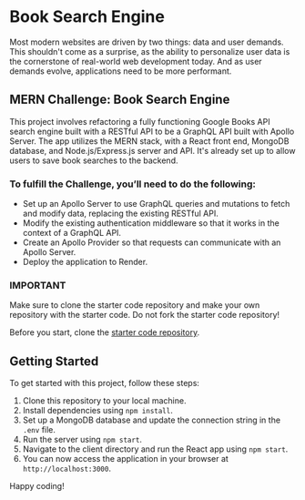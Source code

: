 # Book Search Engine

Most modern websites are driven by two things: data and user demands. This shouldn't come as a surprise, as the ability to personalize user data is the cornerstone of real-world web development today. And as user demands evolve, applications need to be more performant.

## MERN Challenge: Book Search Engine

This project involves refactoring a fully functioning Google Books API search engine built with a RESTful API to be a GraphQL API built with Apollo Server. The app utilizes the MERN stack, with a React front end, MongoDB database, and Node.js/Express.js server and API. It's already set up to allow users to save book searches to the backend.

### To fulfill the Challenge, you’ll need to do the following:

- Set up an Apollo Server to use GraphQL queries and mutations to fetch and modify data, replacing the existing RESTful API.
- Modify the existing authentication middleware so that it works in the context of a GraphQL API.
- Create an Apollo Provider so that requests can communicate with an Apollo Server.
- Deploy the application to Render.

### IMPORTANT

Make sure to clone the starter code repository and make your own repository with the starter code. Do not fork the starter code repository!

Before you start, clone the [starter code repository](link-to-starter-code).

## Getting Started

To get started with this project, follow these steps:

1. Clone this repository to your local machine.
2. Install dependencies using `npm install`.
3. Set up a MongoDB database and update the connection string in the `.env` file.
4. Run the server using `npm start`.
5. Navigate to the client directory and run the React app using `npm start`.
6. You can now access the application in your browser at `http://localhost:3000`.

Happy coding!
